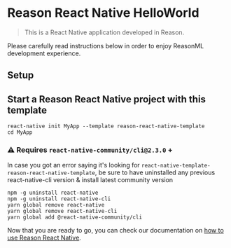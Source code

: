 # Reason React Native HelloWorld

> This is a React Native application developed in Reason.

Please carefully read instructions below in order to enjoy ReasonML development
experience.

## Setup

## Start a Reason React Native project with this template

```console
react-native init MyApp --template reason-react-native-template
cd MyApp
```

### ⚠️ Requires `react-native-community/cli@2.3.0` +

In case you got an error saying it's looking for
`react-native-template-reason-react-native-template`, be sure to have
uninstalled any previous react-native-cli version & install latest community
version

```console
npm -g uninstall react-native
npm -g uninstall react-native-cli
yarn global remove react-native
yarn global remove react-native-cli
yarn global add @react-native-community/cli
```

Now that you are ready to go, you can check our documentation on
[how to use Reason React Native](https://reasonml-community.github.io/reason-react-native/en/docs/usage/).
